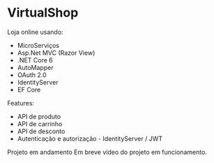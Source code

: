 # VirtualShop
Loja online usando: 
- MicroServiços 
- Asp.Net MVC (Razor View) 
- .NET Core 6 
- AutoMapper 
- OAuth 2.0 
- IdentityServer 
- EF Core 

Features:
- API de produto
- API de carrinho
- API de desconto
- Autenticação e autorização - IdentityServer / JWT

Projeto em andamento
Em breve vídeo do projeto em funcionamento.
